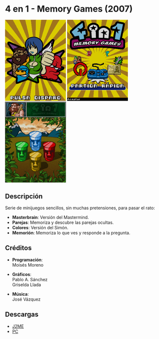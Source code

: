 # 4 en 1 - Memory Games (2007)
[<img src="screenshots/CuatroEnUno_title.png" width="200"/>](screenshots/CuatroEnUno_title.png)
[<img src="screenshots/CuatroEnUno_menu.png" width="200"/>](screenshots/CuatroEnUno_menu.png)
[<img src="screenshots/CuatroEnUno_game.png" width="200"/>](screenshots/CuatroEnUno_game.png)

## Descripción
Serie de minijuegos sencillos, sin muchas pretensiones, para pasar el rato:
- **Masterbrain**: Versión del Mastermind.
- **Parejas**: Memoriza y descubre las parejas ocultas.
- **Colores**: Versión del Simón.
- **Memorión**: Memoriza lo que ves y responde a la pregunta.

## Créditos
- **Programación**:<br>
Moisés Moreno

- **Gráficos**:<br>
Pablo A. Sánchez<br>
Griselda Llada

- **Música**:<br>
José Vázquez

## Descargas
- [J2ME](jars/j2me/CuatroEnUno_240x320.jar?raw=true)
- [PC](jars/pc/CuatroEnUno.jar?raw=true)
